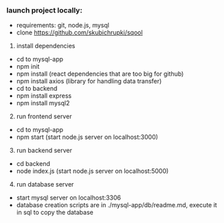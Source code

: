 ### launch project locally:

- requirements: git, node.js, mysql
- clone https://github.com/skubichrupki/sqool
  
1. install dependencies
  - cd to mysql-app
  - npm init
  - npm install (react dependencies that are too big for github)
  - npm install axios (library for handling data transfer)
  - cd to backend
  - npm install express
  - npm install mysql2
2. run frontend server
  - cd to mysql-app
  - npm start (start node.js server on localhost:3000)
3. run backend server
  - cd backend
  - node index.js (start node.js server on localhost:5000)
4. run database server
  - start mysql server on localhost:3306
  - database creation scripts are in ./mysql-app/db/readme.md, execute it in sql to copy the database


  